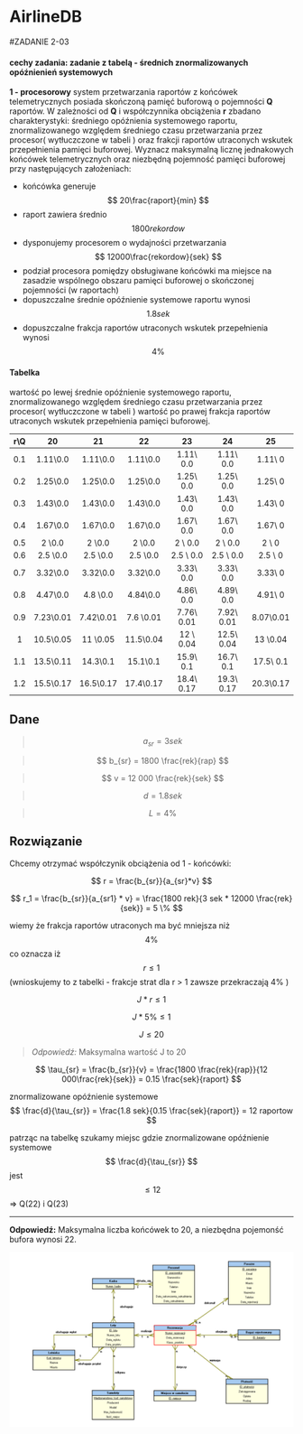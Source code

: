 # AirlineDB
#ZADANIE 2-03

#### cechy zadania: zadanie z tabelą - średnich znormalizowanych opóźnienień systemowych

**1 - procesorowy** system przetwarzania raportów z końcówek telemetrycznych posiada skończoną pamięć buforową o pojemności **Q** raportów.
W zależności od **Q** i współczynnika obciążenia **r** zbadano charakterystyki:
średniego opóźnienia systemowego raportu, znormalizowanego względem średniego czasu przetwarzania przez procesor( wytłuczczone w tabeli )
oraz frakcji raportów utraconych wskutek przepełnienia pamięci buforowej.
Wyznacz maksymalną licznę jednakowych końcówek telemetrycznych oraz niezbędną pojemność pamięci buforowej przy następujących założeniach:
* końcówka generuje $$ 20\frac{raport}{min} $$
* raport zawiera średnio $$ 1800  rekordow $$
* dysponujemy procesorem o wydajności przetwarzania  $$ 12000\frac{rekordow}{sek} $$
* podział procesora pomiędzy obsługiwane końcówki ma miejsce na zasadzie wspólnego obszaru pamięci buforowej o skończonej pojemności (w raportach)
* dopuszczalne średnie opóźnienie systemowe raportu wynosi $$ 1.8 sek $$
* dopuszczalne frakcja raportów utraconych wskutek przepełnienia wynosi $$ 4 \% $$

#### Tabelka 

wartość po lewej średnie opóźnienie systemowego raportu, znormalizowanego względem średniego czasu przetwarzania przez procesor( wytłuczczone w tabeli )
wartość po prawej frakcja raportów utraconych wskutek przepełnienia pamięci buforowej.

| r\Q       |     20    |     21    |     22    |     23    |     24    |     25    |
|:---------:|:---------:|:---------:|:---------:|:---------:|:---------:|:---------:|
| 0.1       | 1.11\0.0  | 1.11\0.0  | 1.11\0.0  | 1.11\ 0.0 | 1.11\ 0.0 | 1.11\   0 | 
| 0.2       | 1.25\0.0  | 1.25\0.0  | 1.25\0.0  | 1.25\ 0.0 | 1.25\ 0.0 | 1.25\   0 |
| 0.3       | 1.43\0.0  | 1.43\0.0  | 1.43\0.0  | 1.43\ 0.0 | 1.43\ 0.0 | 1.43\   0 |
| 0.4       | 1.67\0.0  | 1.67\0.0  | 1.67\0.0  | 1.67\ 0.0 | 1.67\ 0.0 | 1.67\   0 |
| 0.5       | 2   \0.0  | 2   \0.0  | 2   \0.0  | 2   \ 0.0 | 2   \ 0.0 | 2   \   0 |
| 0.6       | 2.5 \0.0  | 2.5 \0.0  | 2.5 \0.0  | 2.5 \ 0.0 | 2.5 \ 0.0 | 2.5 \   0 |
| 0.7       | 3.32\0.0  | 3.32\0.0  | 3.32\0.0  | 3.33\ 0.0 | 3.33\ 0.0 | 3.33\   0 |
| 0.8       | 4.47\0.0  | 4.8 \0.0  | 4.84\0.0  | 4.86\ 0.0 | 4.89\ 0.0 | 4.91\   0 |
| 0.9       | 7.23\0.01 | 7.42\0.01 | 7.6 \0.01 | 7.76\ 0.01| 7.92\ 0.01| 8.07\0.01 |
| 1         | 10.5\0.05 | 11  \0.05 | 11.5\0.04 | 12  \ 0.04| 12.5\ 0.04| 13  \0.04 |
| 1.1       | 13.5\0.11 | 14.3\0.1  | 15.1\0.1  | 15.9\ 0.1 | 16.7\ 0.1 | 17.5\ 0.1 |
| 1.2       | 15.5\0.17 | 16.5\0.17 | 17.4\0.17 | 18.4\ 0.17| 19.3\ 0.17| 20.3\0.17 |

## Dane

> $$ a_{sr} = 3 sek $$

> $$ b_{sr} = 1800 \frac{rek}{rap} $$

> $$ v = 12 000 \frac{rek}{sek} $$

> $$ d = 1.8 sek $$

> $$ L = 4 \% $$

## Rozwiązanie

Chcemy otrzymać współczynik obciążenia od 1 - końcówki:

$$ r = \frac{b_{sr}}{a_{sr}*v} $$

$$ r_1 =  \frac{b_{sr}}{a_{sr1} * v} = \frac{1800 rek}{3 sek * 12000 \frac{rek}{sek}} = 5 \% $$

wiemy że frakcja raportów utraconych ma być mniejsza niż $$ 4 \% $$ co oznacza iż $$ r \leq 1 $$ (wnioskujemy to z tabelki - frakcje strat dla r > 1 zawsze przekraczają 4% )

$$ J * r \leq 1 $$ 

$$ J * 5 \% \leq 1 $$ 

$$ J \leq 20 $$

> *Odpowiedź:* Maksymalna wartość J to 20

$$ \tau_{sr} = \frac{b_{sr}}{v} = \frac{1800 \frac{rek}{rap}}{12 000\frac{rek}{sek}} = 0.15 \frac{sek}{raport} $$

znormalizowane opóźnienie systemowe $$ \frac{d}{\tau_{sr}} = \frac{1.8 sek}{0.15 \frac{sek}{raport}} = 12 raportow $$ 

patrząc na tabelkę szukamy miejsc gdzie znormalizowane opóźnienie systemowe $$ \frac{d}{\tau_{sr}} $$ jest $$ \leq 12 $$ => Q(22) i Q(23)

----
**Odpowiedź:** Maksymalna liczba końcówek to 20, a niezbędna pojemonść bufora wynosi 22. 


![Ex](https://github.com/roax47/AirlineDB/blob/master/erd.png)


